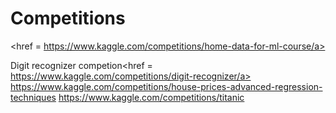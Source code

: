 # Competitions




<a><href = https://www.kaggle.com/competitions/home-data-for-ml-course/a>

<a>Digit recognizer competion<href = https://www.kaggle.com/competitions/digit-recognizer/a>
https://www.kaggle.com/competitions/house-prices-advanced-regression-techniques
https://www.kaggle.com/competitions/titanic
